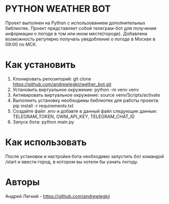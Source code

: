 # PYTHON WEATHER BOT
Проект выполнен на Python с использованием дополнительных библиотек.
Проект представляет собой телеграм-бот для получения информации о погоде в том или ином месте(городе).
Добавлена возможность регулярно получать уведобление о погоде в Москве в 09:00 по МСК.

# Как установить

1. Клонировать репозиторий: git clone https://github.com/andrewlegkii/wether_bot.git
2. Установить виртуальное окружение: python -m venv venv
3. Активировать виртуальное окружение: source venv/Scripts/activate
4. Выполнить установку необходимы библиотек для работы проекта: pip install -r requirements.txt
5. Создайте файл .env и добавте в данный файл следующие данные: TELEGRAM_TOKEN, OWM_API_KEY, TELEGRAM_CHAT_ID
6. Запуск бота: python main.py

# Как использовать

После установки и настройки бота необходимо запустить бот командой /start и ввести город, в котором вы хотели бы узнать погоду.

# Авторы

Андрей Легкий - https://github.com/andrewlegkii
